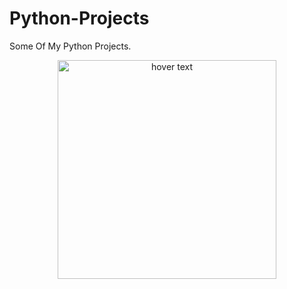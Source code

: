 # Python-Projects

Some Of My Python Projects.

<p align="center">
  <img src="https://secondarycriminalautoresponder.shadow-vm.repl.co/COOl.png" width="350" title="hover text">
</p>
